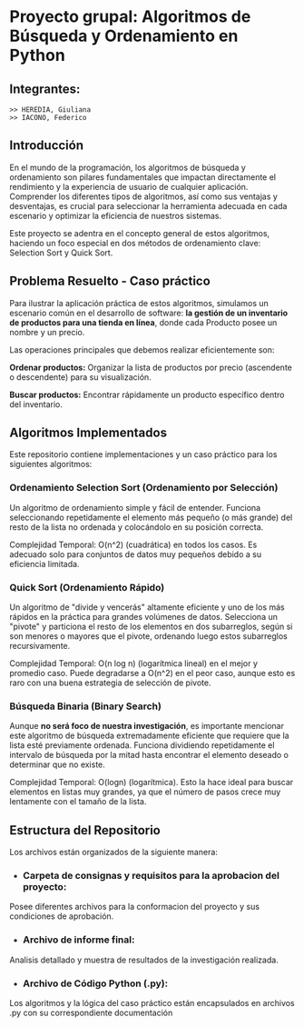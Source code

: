 # Proyecto grupal: Algoritmos de Búsqueda y Ordenamiento en Python

## Integrantes:

    >> HEREDIA, Giuliana
    >> IACONO, Federico


## Introducción
En el mundo de la programación, los algoritmos de búsqueda y ordenamiento son pilares fundamentales que impactan directamente el rendimiento y la experiencia de usuario de cualquier aplicación. Comprender los diferentes tipos de algoritmos, así como sus ventajas y desventajas, es crucial para seleccionar la herramienta adecuada en cada escenario y optimizar la eficiencia de nuestros sistemas.

Este proyecto se adentra en el concepto general de estos algoritmos, haciendo un foco especial en dos métodos de ordenamiento clave: Selection Sort y Quick Sort.


## Problema Resuelto - Caso práctico
Para ilustrar la aplicación práctica de estos algoritmos, simulamos un escenario común en el desarrollo de software: **la gestión de un inventario de productos para una tienda en línea**, donde cada Producto posee un nombre y un precio. 

Las operaciones principales que debemos realizar eficientemente son:

**Ordenar productos:** Organizar la lista de productos por precio (ascendente o descendente) para su visualización.

**Buscar productos:** Encontrar rápidamente un producto específico dentro del inventario.


## Algoritmos Implementados
Este repositorio contiene implementaciones y un caso práctico para los siguientes algoritmos:

### Ordenamiento Selection Sort (Ordenamiento por Selección)
Un algoritmo de ordenamiento simple y fácil de entender. Funciona seleccionando repetidamente el elemento más pequeño (o más grande) del resto de la lista no ordenada y colocándolo en su posición correcta.

Complejidad Temporal: 
O(n^2) (cuadrática) en todos los casos. Es adecuado solo para conjuntos de datos muy pequeños debido a su eficiencia limitada.


### Quick Sort (Ordenamiento Rápido)
Un algoritmo de "divide y vencerás" altamente eficiente y uno de los más rápidos en la práctica para grandes volúmenes de datos. Selecciona un "pivote" y particiona el resto de los elementos en dos subarreglos, según si son menores o mayores que el pivote, ordenando luego estos subarreglos recursivamente.

Complejidad Temporal: 
O(n log n) (logarítmica lineal) en el mejor y promedio caso. Puede degradarse a O(n^2) en el peor caso, aunque esto es raro con una buena estrategia de selección de pivote.


### Búsqueda Binaria (Binary Search)
Aunque **no será foco de nuestra investigación**, es importante mencionar este algoritmo de búsqueda extremadamente eficiente que requiere que la lista esté previamente ordenada. Funciona dividiendo repetidamente el intervalo de búsqueda por la mitad hasta encontrar el elemento deseado o determinar que no existe.

Complejidad Temporal: 
O(logn) (logarítmica). Esto la hace ideal para buscar elementos en listas muy grandes, ya que el número de pasos crece muy lentamente con el tamaño de la lista.


## Estructura del Repositorio
Los archivos están organizados de la siguiente manera:

* ### Carpeta de consignas y requisitos para la aprobacion del proyecto: 
Posee diferentes archivos para la conformacion del proyecto y sus condiciones de aprobación.

* ### Archivo de informe final: 
Analisis detallado y muestra de resultados de la investigación realizada.

* ### Archivo de Código Python (.py): 
Los algoritmos y la lógica del caso práctico están encapsulados en archivos .py con su correspondiente documentación